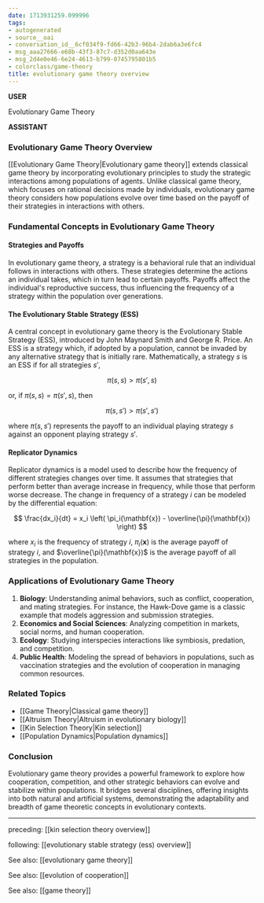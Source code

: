 ```yaml
---
date: 1713931259.099996
tags:
- autogenerated
- source__oai
- conversation_id__6cf034f9-fd66-42b3-96b4-2dab6a3e6fc4
- msg_aaa27666-e68b-43f3-87c7-d352d0aa643e
- msg_2d4e0e46-6e24-4613-b799-0745795801b5
- colorclass/game-theory
title: evolutionary game theory overview
---
```


**USER**

Evolutionary Game Theory


**ASSISTANT**

### Evolutionary Game Theory Overview

[[Evolutionary Game Theory|Evolutionary game theory]] extends classical game theory by incorporating evolutionary principles to study the strategic interactions among populations of agents. Unlike classical game theory, which focuses on rational decisions made by individuals, evolutionary game theory considers how populations evolve over time based on the payoff of their strategies in interactions with others.

### Fundamental Concepts in Evolutionary Game Theory

#### Strategies and Payoffs

In evolutionary game theory, a strategy is a behavioral rule that an individual follows in interactions with others. These strategies determine the actions an individual takes, which in turn lead to certain payoffs. Payoffs affect the individual's reproductive success, thus influencing the frequency of a strategy within the population over generations.

#### The Evolutionary Stable Strategy (ESS)

A central concept in evolutionary game theory is the Evolutionary Stable Strategy (ESS), introduced by John Maynard Smith and George R. Price. An ESS is a strategy which, if adopted by a population, cannot be invaded by any alternative strategy that is initially rare. Mathematically, a strategy $s$ is an ESS if for all strategies $s'$,

$$
\pi(s, s) > \pi(s', s)
$$

or, if $\pi(s, s) = \pi(s', s)$, then

$$
\pi(s, s') > \pi(s', s')
$$

where $\pi(s, s')$ represents the payoff to an individual playing strategy $s$ against an opponent playing strategy $s'$.

#### Replicator Dynamics

Replicator dynamics is a model used to describe how the frequency of different strategies changes over time. It assumes that strategies that perform better than average increase in frequency, while those that perform worse decrease. The change in frequency of a strategy $i$ can be modeled by the differential equation:

$$
\frac{dx_i}{dt} = x_i \left( \pi_i(\mathbf{x}) - \overline{\pi}(\mathbf{x}) \right)
$$

where $x_i$ is the frequency of strategy $i$, $\pi_i(\mathbf{x})$ is the average payoff of strategy $i$, and $\overline{\pi}(\mathbf{x})$ is the average payoff of all strategies in the population.

### Applications of Evolutionary Game Theory

1. **Biology**: Understanding animal behaviors, such as conflict, cooperation, and mating strategies. For instance, the Hawk-Dove game is a classic example that models aggression and submission strategies.
2. **Economics and Social Sciences**: Analyzing competition in markets, social norms, and human cooperation.
3. **Ecology**: Studying interspecies interactions like symbiosis, predation, and competition.
4. **Public Health**: Modeling the spread of behaviors in populations, such as vaccination strategies and the evolution of cooperation in managing common resources.

### Related Topics

- [[Game Theory|Classical game theory]]
- [[Altruism Theory|Altruism in evolutionary biology]]
- [[Kin Selection Theory|Kin selection]]
- [[Population Dynamics|Population dynamics]]

### Conclusion

Evolutionary game theory provides a powerful framework to explore how cooperation, competition, and other strategic behaviors can evolve and stabilize within populations. It bridges several disciplines, offering insights into both natural and artificial systems, demonstrating the adaptability and breadth of game theoretic concepts in evolutionary contexts.


---

preceding: [[kin selection theory overview]]  


following: [[evolutionary stable strategy (ess) overview]]

See also: [[evolutionary game theory]]


See also: [[evolution of cooperation]]


See also: [[game theory]]